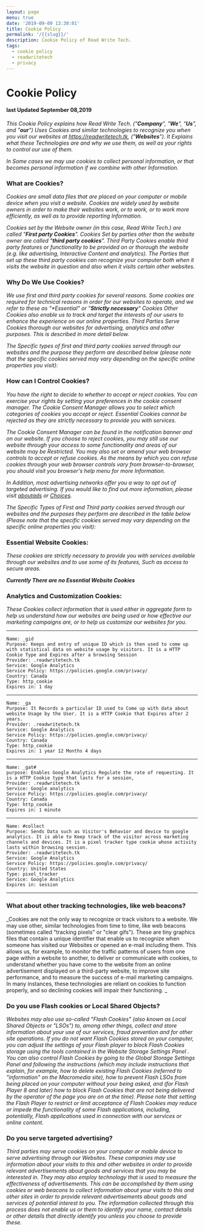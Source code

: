 ```yaml
---
layout: page
menu: true
date: '2019-09-09 13:30:01'
title: Cookie Policy
permalink: '/{{slug}}/'
description: Cookie Policy of Read Write Tech.
tags:
  - cookie policy
  - readwritetech
  - privacy
---
```

# Cookie Policy

#### last Updated September 08,2019

_This Cookie Policy explains how Read Write Tech. ("**Company**", "**We**", "**Us**", and "**our**") Uses Cookies and similar technologies to recognize you when you visit our websites at <https://readwritetech.tk>, ("**Websites**"). It Explains what these Technologies are and why we use them, as well as your rights to control our use of them._

_In Some cases we may use cookies to collect personal information, or that becomes personal information if we combine with other Information._

### What are Cookies?

_Cookies are small data files that are placed on your computer or mobile device when you visit a website. Cookies are widely used by website owners in order to make their websites work, or to work, or to work more efficiently, as well as to provide reporting Information._

_Cookies set by the Website owner (in this case, Read Write Tech.) are called "**First party Cookies**". Cookies Set by parties other than the website owner are called "**third party cookies**". Third Party Cookies enable third party features or functionality to be provided on or thorough the website (e.g. like advertising, Interactive Content and analytics). The Parties that set up these third party cookies can recognize your computer both when it visits the website in question and also when it visits certain other websites._

### Why Do We Use Cookies?

_We use first and third party cookies for several reasons. Some cookies are required for technical reasons in order for our websites to operate, and we refer to these as "**Essential*" or "**Strictly necessary**" Cookies Other Cookies also enable us to track and target the interests of our users to enhance the experience on our online properties. Third Parties Serve Cookies thorough our websites for advertising, analytics and other purposes. This is described in more detail below._

_The Specific types of first and third party cookies served through our websites and the purpose they perform are described below (please note that the specific cookies served may vary depending on the specific online properties you visit):_

### How can I Control Cookies?

_You have the right to decide to whether to accept or reject cookies. You can exercise your rights by setting your preferences in the cookie consent manager. The Cookie Consent Manager allows you to select which categories of cookies you accept or reject. Essential Cookies cannot be rejected as they are strictly necessary to provide you with services._

_The Cookie Consent Manager can be found in the notification banner and on our website. If you choose to reject cookies, you may still use our website through your access to some functionality and areas of our website may be Restricted. You may also set or amend your web browser controls to accept or refuse cookies. As the means by which you can refuse cookies through your web browser controls vary from browser-to-browser, you should visit you browser's help menu for more Information._

_In Addition, most advertising networks offer you a way to opt out of targeted advertising. If you would like to find out more information, please visit [aboutads](https://www.aboutads.info/choices/) or [Choices](https://www.youronlinechoices.com)._

_The Specific Types of First and Third party cookies served through our websites and the purposes they perform are described in the table below (Please note that the specific cookies served may vary depending on the specific online properties you visit):_

### Essential Website Cookies:
 
_These cookies are strictly necessary to provide you with services available through our websites and to use some of its features, Such as access to secure areas._

_**Currently There are no Essential Website Cookies**_

### Analytics and Customization Cookies:

_These Cookies collect information that is used either in aggregate form to help us understand how our websites are being used or how effective our marketing campaigns are, or to help us customize our websites for you._

***
```
Name: _gid
Purpose: Keeps and entry of unique ID which is then used to come up with statistical data on website usage by visitors. It is a HTTP Cookie Type and Expires after a browsing Session
Provider: .readwritetech.tk
Service: Google Analytics
Service Policy: https://policies.google.com/privacy/
Country: Canada
Type: http_cookie
Expires in: 1 day
```
***
```
Name: _ga
Purpose: It Records a particular ID used to Come up with data about website Usage by the User. It is a HTTP Cookie that Expires after 2 years.
Provider: .readwritetech.tk
Service: Google Analytics
Service Policy: https://policies.google.com/privacy/
Country: Canada
Type: http_cookie
Expires in: 1 year 12 Months 4 days
```
***
```
Name: _gat#
purpose: Enables Google Analytics Regulate the rate of requesting. It is a HTTP Cookie type that lasts for a session,
Provider: .readwritetech.tk
Service: Google analytics
Service Policy: https://policies.google.com/privacy/
Country: Canada
Type: http_cookie
Expires in: 1 minute
```
***
```
Name: #collect
Purpose: Sends Data such as Visitor's Behavior and device to google analytics. It is able to Keep track of the visitor across marketing channels and devices. It is a pixel tracker type cookie whose activity lasts within browsing session.
Provider: .readwritetech.tk
Service: Google Analytics
Service Policy: https://policies.google.com/privacy/
Country: United States
Type: pixel_tracker
Service: Google Analytics 
Expires in: session
```
***

### What about other tracking technologies, like web beacons?

_Cookies are not the only way to recognize or track visitors to a website. We may use other, similar technologies from time to time, like web beacons (sometimes called "tracking pixels" or "clear gifs"). These are tiny graphics files that contain a unique identifier that enable us to recognize when someone
has visited our Websites or opened an e-mail including them. This allows us, for example, to monitor the traffic patterns of users from one page within a website to another, to deliver or communicate with cookies, to understand whether you have come to the website from an online advertisement displayed on a third-party website, to improve site performance, and to measure the
success of e-mail marketing campaigns. In many instances, these technologies are reliant on cookies to function properly, and so declining cookies will impair their functioning._

### Do you use Flash cookies or Local Shared Objects?

_Websites may also use so-called "Flash Cookies" (also known as Local Shared Objects or "LSOs") to, among other things, collect and store information about your use of our services, fraud prevention and for other site operations.
If you do not want Flash Cookies stored on your computer, you can adjust the settings of your Flash player to block Flash Cookies storage using the tools contained in the Website Storage Settings Panel . You can also control Flash Cookies by going to the Global Storage Settings Panel and following the
instructions (which may include instructions that explain, for example, how to delete existing Flash Cookies (referred to "information" on the Macromedia site), how to prevent Flash LSOs from being placed on your computer without your being asked, and (for Flash Player 8 and later) how to block
Flash Cookies that are not being delivered by the operator of the page you are on at the time). Please note that setting the Flash Player to restrict or limit acceptance of Flash Cookies may reduce or impede the functionality of some Flash applications, including, potentially, Flash applications used in
connection with our services or online content._

### Do you serve targeted advertising?

_Third parties may serve cookies on your computer or mobile device to serve advertising through our Websites. These companies may use information about your visits to this and other websites in order to provide relevant advertisements about goods and services that you may be interested in. They may
also employ technology that is used to measure the effectiveness of advertisements. This can be accomplished by them using cookies or web beacons to collect information about your visits to this and other sites in order to provide relevant advertisements about goods and services of potential interest to you. The information collected through this process does not enable us or them to identify your name, contact details or other details that directly identify you unless you choose to provide these._
